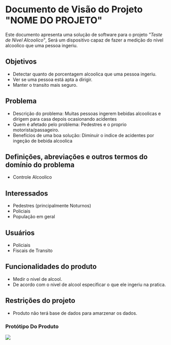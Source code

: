 # Documento de Visão do Projeto "NOME DO PROJETO"

Este documento apresenta uma solução de software para o projeto *"Teste de Nível Alcoolico"*, 
Será um dispositivo capaz de fazer a medição do nível alcoolico que uma pessoa ingeriu.

## Objetivos

* Detectar quanto de porcentagem alcoolica que uma pessoa ingeriu.
* Ver se uma pessoa está apta a dirigir.
* Manter o transito mais seguro.

## Problema

* Descrição do problema: Muitas pessoas ingerem bebidas alcoolicas e dirigem para casa depois ocasionando acidentes
* Quem é afetado pelo problema: Pedestres e o proprio motorista/passageiro.
* Benefícios de uma boa solução: Diminuir o indice de acidentes por ingeção de bebida alcoolica

## Definições, abreviações e outros termos do domínio do problema

* Controle Alcoolico
 
## Interessados

* Pedestres (principalmente Noturnos)
* Policiais
* População em geral

## Usuários

* Policiais
* Fiscais de Transito

## Funcionalidades do produto

* Medir o nivel de alcool.
* De acordo com o nivel de alcool especificar o que ele ingeriu na pratica.

## Restrições do projeto

* Produto não terá base de dados para amarzenar os dados.



### Protótipo Do Produto

![](https://www.filipeflop.com/wp-content/uploads/2015/08/Circuito_Oled_MQ3.png)


